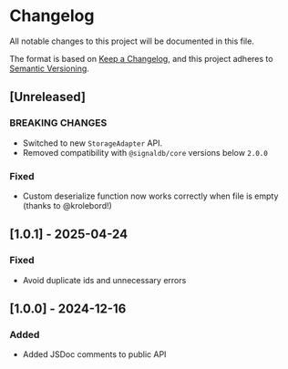 # Changelog

All notable changes to this project will be documented in this file.

The format is based on [Keep a Changelog](https://keepachangelog.com/en/1.1.0/),
and this project adheres to [Semantic Versioning](https://semver.org/spec/v2.0.0.html).

## [Unreleased]

### BREAKING CHANGES

* Switched to new `StorageAdapter` API.
* Removed compatibility with `@signaldb/core` versions below `2.0.0`

### Fixed

* Custom deserialize function now works correctly when file is empty (thanks to @krolebord!)

## [1.0.1] - 2025-04-24

### Fixed

* Avoid duplicate ids and unnecessary errors

## [1.0.0] - 2024-12-16

### Added

* Added JSDoc comments to public API
